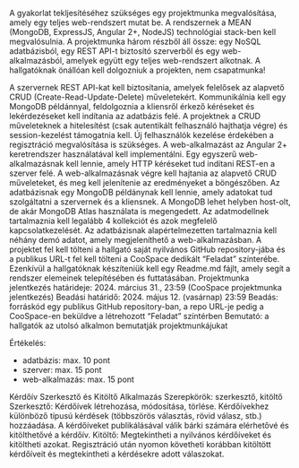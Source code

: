 A gyakorlat tekljesítéséhez szükséges egy projektmunka megvalósítása, amely egy teljes web-rendszert mutat be. A rendszernek a MEAN (MongoDB, ExpressJS, Angular 2+, NodeJS) technológiai stack-ben kell megvalósulnia. A projektmunka három részből áll össze: egy NoSQL adatbázisból, egy REST API-t biztosító szerverből és egy web-alkalmazásból, amelyek együtt egy teljes web-rendszert alkotnak. A hallgatóknak önállóan kell dolgozniuk a projekten, nem csapatmunka!

A szervernek REST API-kat kell biztosítania, amelyek felelősek az alapvető CRUD (Create-Read-Update-Delete) műveletekért. Kommunikálnia kell egy MongoDB példánnyal, feldolgoznia a kliensről érkező kéréseket és lekérdezéseket kell indítania az adatbázis felé. A projektnek a CRUD műveleteknek a hitelesítést (csak autentikált felhasználó hajthatja végre) és session-kezelést támogatnia kell. Új felhasználók kezelése érdekében a regisztráció megvalósítása is szükséges.
A web-alkalmazást az Angular 2+ keretrendszer használatával kell implementálni. Egy egyszerű web-alkalmazásnak kell lennie, amely HTTP kéréseket tud indítani REST-en a szerver felé. A web-alkalmazásnak végre kell hajtania az alapvető CRUD műveleteket, és meg kell jelenítenie az eredményeket a böngészőben.
Az adatbázisnak egy MongoDB példánynak kell lennie, amely adatokat tud szolgáltatni a szervernek és a kliensnek. A MongoDB lehet helyben host-olt, de akár MongoDB Atlas használata is megengedett. Az adatmodellnek tartalmaznia kell legalább 4 kollekciót és azok megfelelő kapcsolatkezelését. Az adatbázisnak alapértelmezetten tartalmaznia kell néhány demó adatot, amely megjeleníthető a web-alkalmazásban.
A projektet fel kell tölteni a hallgató saját nyilvános GitHub repository-jába és a publikus URL-t fel kell tölteni a CooSpace dedikált “Feladat” színterébe. Ezenkívül a hallgatóknak készíteniük kell egy Readme.md fájlt, amely segít a rendszer elemeinek telepítésében és futtatásában.
Projektmunka jelentkezés határideje: 2024. március 31., 23:59 (CooSpace projektmunka jelentkezés)
Beadási határidő: 2024. május 12. (vasárnap) 23:59
Beadás: forráskód egy publikus GitHub repository-ban, a repo URL-je pedig a CooSpace-en beküldve a létrehozott “Feladat” színtérben
Bemutató: a hallgatók az utolsó alkalmon bemutatják projektmunkájukat

Értékelés:
- adatbázis: max. 10 pont
- szerver: max. 15 pont
- web-alkalmazás: max. 15 pont

Kérdőív Szerkesztő és Kitöltő Alkalmazás
Szerepkörök: szerkesztő, kitöltő
Szerkesztő: Kérdőívek létrehozása, módosítása, törlése. Kérdőívekhez különböző típusú kérdések (többszörös választás, rövid válasz, stb.) hozzáadása. A kérdőíveket publikálásával válik bárki számára elérhetővé és kitölthetővé a kérdőív.
Kitöltő: Megtekintheti a nyilvános kérdőíveket és kitöltheti azokat. Regisztráció után nyomon követheti korábban kitöltött kérdőíveit és megtekintheti a kérdésekre adott válaszokat.

